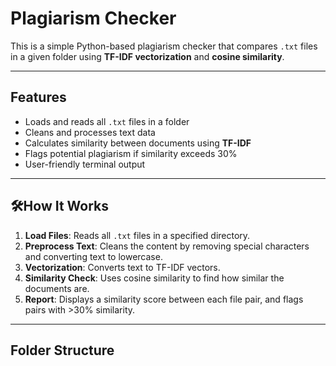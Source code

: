# Plagiarism Checker

This is a simple Python-based plagiarism checker that compares `.txt` files in a given folder using **TF-IDF vectorization** and **cosine similarity**.

---

## Features

- Loads and reads all `.txt` files in a folder
- Cleans and processes text data
- Calculates similarity between documents using **TF-IDF**
- Flags potential plagiarism if similarity exceeds 30%
- User-friendly terminal output

---

## 🛠How It Works

1. **Load Files**: Reads all `.txt` files in a specified directory.
2. **Preprocess Text**: Cleans the content by removing special characters and converting text to lowercase.
3. **Vectorization**: Converts text to TF-IDF vectors.
4. **Similarity Check**: Uses cosine similarity to find how similar the documents are.
5. **Report**: Displays a similarity score between each file pair, and flags pairs with >30% similarity.

---

##  Folder Structure

